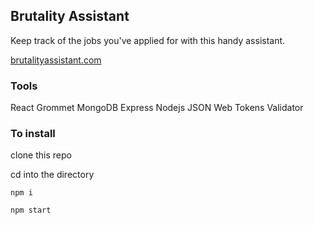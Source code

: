 ## Brutality Assistant

Keep track of the jobs you've applied for with this handy assistant.

[brutalityassistant.com]('https://www.brutalityassistant.com')

### Tools

React
Grommet
MongoDB
Express
Nodejs
JSON Web Tokens
Validator

### To install 


clone this repo

cd into the directory

```
npm i
```

```
npm start
```
